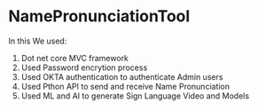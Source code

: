 # NamePronunciationTool

In this We used:
1. Dot net core MVC framework
2. Used Password encrytion process
3. Used OKTA authentication to authenticate Admin users
4. Used Pthon API to send and receive Name Pronunciation
5. Used ML and AI to generate Sign Language Video and Models
